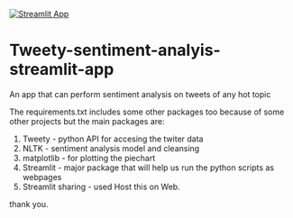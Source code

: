 [![Streamlit App](https://static.streamlit.io/badges/streamlit_badge_black_white.svg)](https://share.streamlit.io/shivampurbia/tweety-sentiment-analyis-streamlit-app/main/Tweety.py)
# Tweety-sentiment-analyis-streamlit-app
An app  that can perform sentiment analysis on tweets of any hot topic

The requirements.txt includes some other packages too because of some other projects
but the  main packages are:

1. Tweety -  python API for accesing the twiter data
2. NLTK - sentiment analysis model and cleansing
3. matplotlib - for plotting the piechart
4. Streamlit - major package that will help us run the python scripts as webpages
5. Streamlit sharing - used Host this on Web.

thank you.






